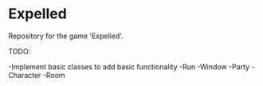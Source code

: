 # Expelled
Repository for the game 'Expelled'.

TODO:

-Implement basic classes to add basic functionality
  -Run
  -Window
  -Party
  -Character
  -Room
